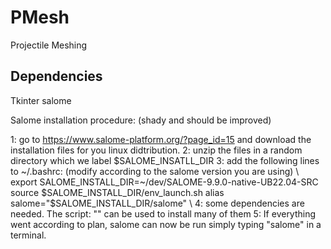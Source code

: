 # PMesh
Projectile Meshing


## Dependencies 

Tkinter
salome

Salome installation procedure: (shady and should be improved)

1: go to https://www.salome-platform.org/?page_id=15 and download the installation files for you linux didtribution. 
2: unzip the files in a random directory which we label $SALOME_INSATLL_DIR
3: add the following lines to ~/.bashrc: (modify according to the salome version you are using)
\\
export SALOME_INSTALL_DIR=~/dev/SALOME-9.9.0-native-UB22.04-SRC
source $SALOME_INSTALL_DIR/env_launch.sh
alias salome="$SALOME_INSTALL_DIR/salome"
\\
4: some dependencies are needed. The script: "" can be used to install many of them
5: If everything went according to plan, salome can now be run simply typing "salome" in a terminal.

